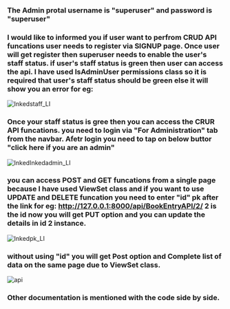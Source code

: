 ### The Admin protal username is "superuser" and password is "superuser"

### I would like to informed you if user want to perfrom CRUD API funcations user needs to register via SIGNUP page. Once user will get register then superuser needs to enable the user's staff status. if user's staff status is green then user can access the api. I have used IsAdminUser permissions class so it is required that user's staff status should be green else it will show you an error for eg: 
![Inkedstaff_LI](https://user-images.githubusercontent.com/81191373/142484577-578c2cb7-5424-4188-9d71-0ac7899b9053.jpg)

### Once your staff status is gree then you can access the CRUR API funcations. you need to login via "For Administration" tab from the navbar. Afetr login you need to tap on below buttor "click here if you are an admin" 
![InkedInkedadmin_LI](https://user-images.githubusercontent.com/81191373/142486102-dfc3939f-be89-4a52-8b29-7d130f82fad4.jpg)

### you can access POST and GET funcations from a single page because I have used ViewSet class and if you want to use UPDATE and DELETE funcation you need to enter "id" pk after the link for eg: http://127.0.0.1:8000/api/BookEntryAPI/2/ 2 is the id now you will get PUT option and you can update the details in id 2 instance.
![Inkedpk_LI](https://user-images.githubusercontent.com/81191373/142487045-008abb4b-6831-4de9-85ef-c43b611e6481.jpg)

### without using "id" you will get Post option and Complete list of data on the same page due to ViewSet class.
![api](https://user-images.githubusercontent.com/81191373/142488822-6f47f13b-f724-4f33-a230-a1cd5b961dba.png)


### Other documentation is mentioned with the code side by side.

